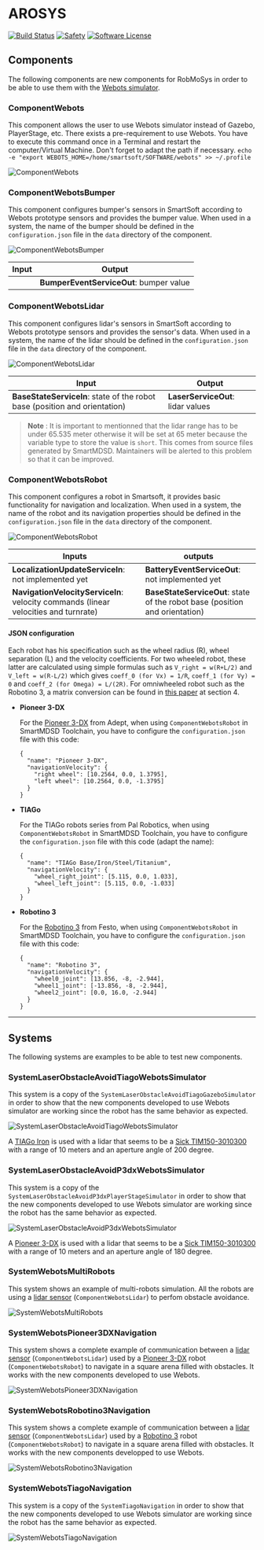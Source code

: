 # AROSYS

[![Build Status](https://travis-ci.com/cyberbotics/AROSYS.svg?token=F34e6fzg7bnX1UAbdRpa&branch=master)](https://travis-ci.com/cyberbotics/AROSYS)
[![Safety](https://img.shields.io/badge/safety-secure-brightgreen.svg)](https://app.gitguardian.com)
[![Software License](https://img.shields.io/badge/license-Apache--2.0-brightgreen.svg)](LICENSE)

## Components
The following components are new components for RobMoSys in order to be able to use them with the [Webots simulator](https://cyberbotics.com).

### ComponentWebots
This component allows the user to use Webots simulator instead of Gazebo, PlayerStage, etc. There exists a pre-requirement to use Webots. You have to execute this command once in a Terminal and restart the computer/Virtual Machine. Don't forget to adapt the path if necessary.
`echo -e "export WEBOTS_HOME=/home/smartsoft/SOFTWARE/webots" >> ~/.profile`

![ComponentWebots](ComponentWebots/model/ComponentWebotsComponentDefinition.jpg)

### ComponentWebotsBumper

This component configures bumper's sensors in SmartSoft according to Webots prototype sensors and provides the bumper value.
When used in a system, the name of the bumper should be defined in the `configuration.json` file in the `data` directory of the component.

![ComponentWebotsBumper](ComponentWebotsBumper/model/ComponentWebotsBumperComponentDefinition.jpg)

| Input  | Output |
| ------ | ------ |
|   | **BumperEventServiceOut**: bumper value |


### ComponentWebotsLidar

This component configures lidar's sensors in SmartSoft according to Webots prototype sensors and provides the sensor's data.
When used in a system, the name of the lidar should be defined in the `configuration.json` file in the `data` directory of the component.

![ComponentWebotsLidar](ComponentWebotsLidar/model/ComponentWebotsLidarComponentDefinition.jpg)

| Input  | Output |
| ------ | ------ |
| **BaseStateServiceIn**: state of the robot base (position and orientation) | **LaserServiceOut**: lidar values |

> **Note** : It is important to mentionned that the lidar range has to be under 65.535 meter otherwise it will be set at 65 meter because the variable type to store the value is `short`. This comes from source files generated by SmartMDSD. Maintainers will be alerted to this problem so that it can be improved.

### ComponentWebotsRobot
This component configures a robot in Smartsoft, it provides basic functionality for navigation and localization.
When used in a system, the name of the robot and its navigation properties should be defined in the `configuration.json` file in the `data` directory of the component.

![ComponentWebotsRobot](ComponentWebotsRobot/model/ComponentWebotsRobotComponentDefinition.jpg)

| Inputs  | outputs |
| ------- | ------- |
| **LocalizationUpdateServiceIn**: not implemented yet | **BatteryEventServiceOut**: not implemented yet |
| **NavigationVelocityServiceIn**: velocity commands (linear velocities and turnrate) | **BaseStateServiceOut**: state of the robot base (position and orientation) |


#### JSON configuration
Each robot has his specification such as the wheel radius (R), wheel separation (L) and the velocity coefficients. For two wheeled robot, these latter are calculated using simple formulas such as `V_right = w(R+L/2)` and `V_left = w(R-L/2)` which gives `coeff_0 (for Vx) = 1/R`, `coeff_1 (for Vy) = 0` and `coeff_2 (for Omega) = L/(2R)`.  For omniwheeled robot such as the Robotino 3, a matrix conversion can be found in [this paper](http://ftp.itam.mx/pub/alfredo/ROBOCUP/SSLDocs/PapersTDPs/omnidrive.pdf) at section 4. 

* **Pioneer 3-DX**

  For the [Pioneer 3-DX](https://cyberbotics.com/doc/guide/pioneer-3dx) from Adept, when using `ComponentWebotsRobot` in   SmartMDSD Toolchain, you have to configure the `configuration.json` file with this code:
  ```
  {
    "name": "Pioneer 3-DX",
    "navigationVelocity": {
      "right wheel": [10.2564, 0.0, 1.3795],
      "left wheel": [10.2564, 0.0, -1.3795]
    }
  }
  ```

* **TIAGo**

  For the TIAGo robots series from Pal Robotics, when using `ComponentWebotsRobot` in SmartMDSD Toolchain, you have to configure the `configuration.json` file with this code (adapt the name):
  ```
  {
    "name": "TIAGo Base/Iron/Steel/Titanium",
    "navigationVelocity": {
      "wheel_right_joint": [5.115, 0.0, 1.033],
      "wheel_left_joint": [5.115, 0.0, -1.033]
    }
  }
  ```

* **Robotino 3**

  For the [Robotino 3](https://cyberbotics.com/doc/guide/robotino3) from Festo, when using `ComponentWebotsRobot` in SmartMDSD Toolchain, you have to configure the `configuration.json` file with this code:
  ```
  {
    "name": "Robotino 3",
    "navigationVelocity": {
      "wheel0_joint": [13.856, -8, -2.944],
      "wheel1_joint": [-13.856, -8, -2.944],
      "wheel2_joint": [0.0, 16.0, -2.944]
    }
  }
  ```


---

## Systems
The following systems are examples to be able to test new components.

### SystemLaserObstacleAvoidTiagoWebotsSimulator
This system is a copy of the `SystemLaserObstacleAvoidTiagoGazeboSimulator` in order to show that the new components developed to use Webots simulator are working since the robot has the same behavior as expected.

![SystemLaserObstacleAvoidTiagoWebotsSimulator](SystemLaserObstacleAvoidTiagoWebotsSimulator/model/SystemLaserObstacleAvoidTiagoWebotsSimulatorComponentArchitecture.jpg)

A [TIAGo Iron](https://cyberbotics.com/doc/guide/tiago-iron) is used with a lidar that seems to be a [Sick TIM150-3010300](https://www.sick.com/ca/en/detection-and-ranging-solutions/2d-lidar-sensors/tim1xx/tim150-3010300/p/p595144?ff_data=JmZmX2lkPXA1OTUxNDQmZmZfbWFzdGVySWQ9cDU5NTE0NCZmZl90aXRsZT1UaU0xNTAtMzAxMDMwMCZmZl9xdWVyeT0mZmZfcG9zPTImZmZfb3JpZ1Bvcz0yJmZmX3BhZ2U9MSZmZl9wYWdlU2l6ZT0yNCZmZl9vcmlnUGFnZVNpemU9MjQmZmZfc2ltaT05MS4w) with a range of 10 meters and an aperture angle of 200 degree.

### SystemLaserObstacleAvoidP3dxWebotsSimulator
This system is a copy of the `SystemLaserObstacleAvoidP3dxPlayerStageSimulator` in order to show that the new components developed to use Webots simulator are working since the robot has the same behavior as expected.

![SystemLaserObstacleAvoidP3dxWebotsSimulator](SystemLaserObstacleAvoidP3dxWebotsSimulator/model/SystemLaserObstacleAvoidP3dxWebotsSimulatorComponentArchitecture.jpg)

A [Pioneer 3-DX](https://cyberbotics.com/doc/guide/pioneer-3dx) is used with a lidar that seems to be a [Sick TIM150-3010300](https://www.sick.com/ca/en/detection-and-ranging-solutions/2d-lidar-sensors/tim1xx/tim150-3010300/p/p595144?ff_data=JmZmX2lkPXA1OTUxNDQmZmZfbWFzdGVySWQ9cDU5NTE0NCZmZl90aXRsZT1UaU0xNTAtMzAxMDMwMCZmZl9xdWVyeT0mZmZfcG9zPTImZmZfb3JpZ1Bvcz0yJmZmX3BhZ2U9MSZmZl9wYWdlU2l6ZT0yNCZmZl9vcmlnUGFnZVNpemU9MjQmZmZfc2ltaT05MS4w) with a range of 10 meters and an aperture angle of 180 degree.

### SystemWebotsMultiRobots
This system shows an example of multi-robots simulation. All the robots are using a [lidar sensor](https://cyberbotics.com/doc/guide/lidar-sensors) (`ComponentWebotsLidar`) to perfom obstacle avoidance.

![SystemWebotsMultiRobots](SystemWebotsMultiRobots/model/SystemWebotsMultiRobotsComponentArchitecture.jpg)

### SystemWebotsPioneer3DXNavigation
This system shows a complete example of communication between a [lidar sensor](https://cyberbotics.com/doc/guide/lidar-sensors) (`ComponentWebotsLidar`) used by a [Pioneer 3-DX](https://cyberbotics.com/doc/guide/pioneer-3dx) robot (`ComponentWebotsRobot`) to navigate in a square arena filled with obstacles. It works with the new components developed to use Webots.

![SystemWebotsPioneer3DXNavigation](SystemWebotsPioneer3DXNavigation/model/SystemWebotsPioneer3DXNavigationComponentArchitecture.jpg)

### SystemWebotsRobotino3Navigation
This system shows a complete example of communication between a [lidar sensor](https://cyberbotics.com/doc/guide/lidar-sensors) (`ComponentWebotsLidar`) used by a [Robotino 3](https://cyberbotics.com/doc/guide/robotino3) robot (`ComponentWebotsRobot`) to navigate in a square arena filled with obstacles. It works with the new components developped to use Webots.

![SystemWebotsRobotino3Navigation](SystemWebotsRobotino3Navigation/model/SystemWebotsRobotino3NavigationComponentArchitecture.jpg)

### SystemWebotsTiagoNavigation
This system is a copy of the `SystemTiagoNavigation` in order to show that the new components developed to use Webots simulator are working since the robot has the same behavior as expected.

![SystemWebotsTiagoNavigation](SystemWebotsTiagoNavigation/model/SystemWebotsTiagoNavigationComponentArchitecture.jpg)
